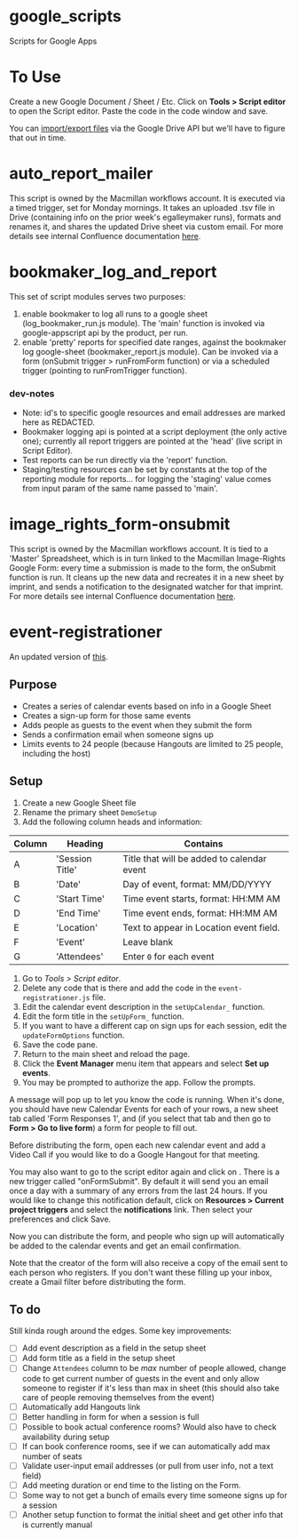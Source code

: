 # google_scripts
Scripts for Google Apps

# To Use
Create a new Google Document / Sheet / Etc. Click on **Tools > Script editor** to open the Script editor. Paste the code in the code window and save.

You can [import/export files](https://developers.google.com/apps-script/import-export) via the Google Drive API but we'll have to figure that out in time.

# auto_report_mailer
This script is owned by the Macmillan workflows account.
It is executed via a timed trigger, set for Monday mornings.
It takes an uploaded .tsv file in Drive (containing info on the prior week's egalleymaker runs), formats and renames it, and shares the updated Drive sheet via custom email.
For more details see internal Confluence documentation [here](https://confluence.macmillan.com/pages/viewpage.action?pageId=42868497).

# bookmaker_log_and_report
This set of script modules serves two purposes:
1. enable bookmaker to log all runs to a google sheet (log_bookmaker_run.js module). The 'main' function is invoked via google-appscript api by the product, per run.
2. enable 'pretty' reports for specified date ranges, against the bookmaker log google-sheet (bookmaker_report.js module). Can be invoked via a form (onSubmit trigger > runFromForm function) or via a scheduled trigger (pointing to runFromTrigger function).
### dev-notes
- Note: id's to specific google resources and email addresses are marked here as REDACTED.
- Bookmaker logging api is pointed at a script deployment (the only active one); currently all report triggers are pointed at the 'head' (live script in Script Editor).
- Test reports can be run directly via the 'report' function.
- Staging/testing resources can be set by constants at the top of the reporting module for reports... for logging the 'staging' value comes from input param of the same name passed to 'main'.

# image_rights_form-onsubmit
This script is owned by the Macmillan workflows account.
It is tied to a 'Master' Spreadsheet, which is in turn linked to the Macmillan Image-Rights Google Form: every time a submission is made to the form, the onSubmit function is run.
It cleans up the new data and recreates it in a new sheet by imprint, and sends a notification to the designated watcher for that imprint.
For more details see internal Confluence documentation [here](https://confluence.macmillan.com/display/PWG/Image+Rights+form).

# event-registrationer
An updated version of [this](https://developers.google.com/apps-script/quickstart/forms).
## Purpose
* Creates a series of calendar events based on info in a Google Sheet
* Creates a sign-up form for those same events
* Adds people as guests to the event when they submit the form
* Sends a confirmation email when someone signs up
* Limits events to 24 people (because Hangouts are limited to 25 people, including the host)

## Setup
1. Create a new Google Sheet file
1. Rename the primary sheet `DemoSetup`
1. Add the following column heads and information:

| Column | Heading         | Contains                                   |
|--------|-----------------|--------------------------------------------|
| A      | 'Session Title' | Title that will be added to calendar event |
| B      | 'Date'          | Day of event, format: MM/DD/YYYY           |
| C      | 'Start Time'    | Time event starts, format: HH:MM AM        |
| D      | 'End Time'      | Time event ends, format: HH:MM AM          |
| E      | 'Location'      | Text to appear in Location event field.    |
| F      | 'Event'         | Leave blank                                |
| G      | 'Attendees'     | Enter `0` for each event                   |

1. Go to *Tools > Script editor*.
1. Delete any code that is there and add the code in the `event-registrationer.js` file.
1. Edit the calendar event description in the `setUpCalendar_` function.
1. Edit the form title in the `setUpForm_` function.
1. If you want to have a different cap on sign ups for each session, edit the `updateFormOptions` function.
1. Save the code pane.
1. Return to the main sheet and reload the page.
1. Click the **Event Manager** menu item that appears and select **Set up events**.
1. You may be prompted to authorize the app. Follow the prompts.

A message will pop up to let you know the code is running. When it's done, you should have new Calendar Events for each of your rows, a new sheet tab called 'Form Responses 1', and (if you select that tab and then go to **Form > Go to live form**) a form for people to fill out.

Before distributing the form, open each new calendar event and add a Video Call if you would like to do a Google Hangout for that meeting.

You may also want to go to the script editor again and click on . There is a new trigger called "onFormSubmit". By default it will send you an email once a day with a summary of any errors from the last 24 hours. If you would like to change this notification default, click on **Resources > Current project triggers** and select the **notifications** link. Then select your preferences and click Save.

Now you can distribute the form, and people who sign up will automatically be added to the calendar events and get an email confirmation.

Note that the creator of the form will also receive a copy of the email sent to each person who registers. If you don't want these filling up your inbox, create a Gmail filter before distributing the form.

## To do
Still kinda rough around the edges. Some key improvements:

- [ ] Add event description as a field in the setup sheet
- [ ] Add form title as a field in the setup sheet
- [ ] Change `Attendees` column to be *max* number of people allowed, change code to get current number of guests in the event and only allow someone to register if it's less than max in sheet (this should also take care of people removing themselves from the event)
- [ ] Automatically add Hangouts link
- [ ] Better handling in form for when a session is full
- [ ] Possible to book actual conference rooms? Would also have to check availability during setup
- [ ] If can book conference rooms, see if we can automatically add max number of seats
- [ ] Validate user-input email addresses (or pull from user info, not a text field)
- [ ] Add meeting duration or end time to the listing on the Form.
- [ ] Some way to not get a bunch of emails every time someone signs up for a session
- [ ] Another setup function to format the initial sheet and get other info that is currently manual
